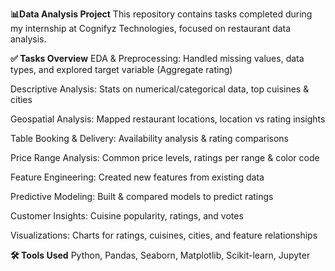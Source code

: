 **📊Data Analysis Project**
This repository contains tasks completed during my internship at Cognifyz Technologies, focused on restaurant data analysis.

**✅ Tasks Overview**
EDA & Preprocessing: Handled missing values, data types, and explored target variable (Aggregate rating)

Descriptive Analysis: Stats on numerical/categorical data, top cuisines & cities

Geospatial Analysis: Mapped restaurant locations, location vs rating insights

Table Booking & Delivery: Availability analysis & rating comparisons

Price Range Analysis: Common price levels, ratings per range & color code

Feature Engineering: Created new features from existing data

Predictive Modeling: Built & compared models to predict ratings

Customer Insights: Cuisine popularity, ratings, and votes

Visualizations: Charts for ratings, cuisines, cities, and feature relationships

**🛠 Tools Used**
Python, Pandas, Seaborn, Matplotlib, Scikit-learn, Jupyter

